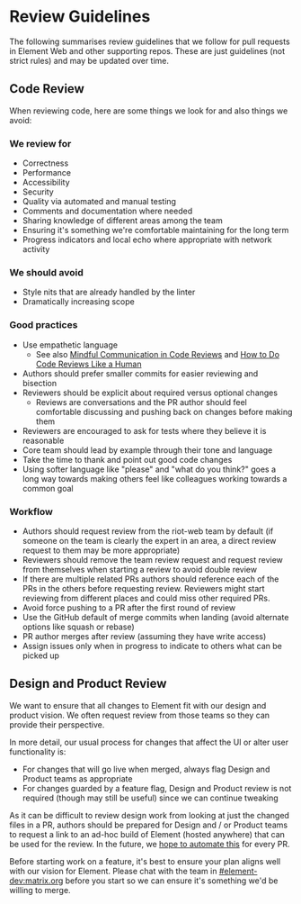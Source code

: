 # Review Guidelines

The following summarises review guidelines that we follow for pull requests in
Element Web and other supporting repos. These are just guidelines (not strict
rules) and may be updated over time.

## Code Review

When reviewing code, here are some things we look for and also things we avoid:

### We review for

* Correctness
* Performance
* Accessibility
* Security
* Quality via automated and manual testing
* Comments and documentation where needed
* Sharing knowledge of different areas among the team
* Ensuring it's something we're comfortable maintaining for the long term
* Progress indicators and local echo where appropriate with network activity

### We should avoid

* Style nits that are already handled by the linter
* Dramatically increasing scope

### Good practices

* Use empathetic language
  * See also [Mindful Communication in Code
    Reviews](https://kickstarter.engineering/a-guide-to-mindful-communication-in-code-reviews-48aab5282e5e)
    and [How to Do Code Reviews Like a Human](https://mtlynch.io/human-code-reviews-1/)
* Authors should prefer smaller commits for easier reviewing and bisection
* Reviewers should be explicit about required versus optional changes
  * Reviews are conversations and the PR author should feel comfortable
    discussing and pushing back on changes before making them
* Reviewers are encouraged to ask for tests where they believe it is reasonable
* Core team should lead by example through their tone and language
* Take the time to thank and point out good code changes
* Using softer language like "please" and "what do you think?" goes a long way
  towards making others feel like colleagues working towards a common goal

### Workflow

* Authors should request review from the riot-web team by default (if someone on
  the team is clearly the expert in an area, a direct review request to them may
  be more appropriate)
* Reviewers should remove the team review request and request review from
  themselves when starting a review to avoid double review
* If there are multiple related PRs authors should reference each of the PRs in
  the others before requesting review. Reviewers might start reviewing from
  different places and could miss other required PRs.
* Avoid force pushing to a PR after the first round of review
* Use the GitHub default of merge commits when landing (avoid alternate options
  like squash or rebase)
* PR author merges after review (assuming they have write access)
* Assign issues only when in progress to indicate to others what can be picked
  up

## Design and Product Review

We want to ensure that all changes to Element fit with our design and product
vision. We often request review from those teams so they can provide their
perspective.

In more detail, our usual process for changes that affect the UI or alter user
functionality is:

* For changes that will go live when merged, always flag Design and Product
  teams as appropriate
* For changes guarded by a feature flag, Design and Product review is not
  required (though may still be useful) since we can continue tweaking

As it can be difficult to review design work from looking at just the changed
files in a PR, authors should be prepared for Design and / or Product teams to
request a link to an ad-hoc build of Element (hosted anywhere) that can be used for
the review. In the future, we [hope to automate
this](https://github.com/vector-im/riot-web/issues/12624) for every PR.

Before starting work on a feature, it's best to ensure your plan aligns well
with our vision for Element. Please chat with the team in
[#element-dev:matrix.org](https://matrix.to/#/#element-dev:matrix.org) before you
start so we can ensure it's something we'd be willing to merge.
